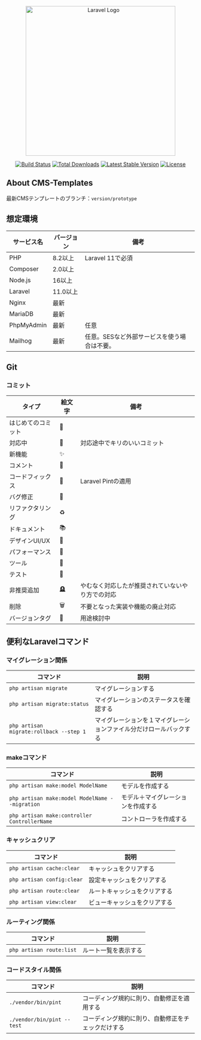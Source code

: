 <p align="center"><a href="https://laravel.com" target="_blank"><img src="https://raw.githubusercontent.com/laravel/art/master/logo-lockup/5%20SVG/2%20CMYK/1%20Full%20Color/laravel-logolockup-cmyk-red.svg" width="400" alt="Laravel Logo"></a></p>

<p align="center">
<a href="https://github.com/laravel/framework/actions"><img src="https://github.com/laravel/framework/workflows/tests/badge.svg" alt="Build Status"></a>
<a href="https://packagist.org/packages/laravel/framework"><img src="https://img.shields.io/packagist/dt/laravel/framework" alt="Total Downloads"></a>
<a href="https://packagist.org/packages/laravel/framework"><img src="https://img.shields.io/packagist/v/laravel/framework" alt="Latest Stable Version"></a>
<a href="https://packagist.org/packages/laravel/framework"><img src="https://img.shields.io/packagist/l/laravel/framework" alt="License"></a>
</p>

## About CMS-Templates

最新CMSテンプレートのブランチ：`version/prototype`

## 想定環境

| サービス名      | バージョン     | 備考                      |
|------------|-----------|-------------------------|
| PHP        | 8.2以上     | Laravel 11で必須           |
| Composer   | 2.0以上     |                         |
| Node.js    | 16以上      |                         |
| Laravel    | 11.0以上    |                         |
| Nginx      | 最新        |                         |
| MariaDB    | 最新        |                         |
| PhpMyAdmin | 最新        | 任意                      |
| Mailhog    | 最新        | 任意。SESなど外部サービスを使う場合は不要。 |

## Git
### コミット

| タイプ       | 絵文字 | 備考                       |
|-----------|----|--------------------------|
| はじめてのコミット | 🎉 |                          |
| 対応中       | 🚧 | 対応途中でキリのいいコミット           |
| 新機能       | ✨  |                          |
| コメント      | 💬 |                          |
| コードフィックス  | 🧹 | Laravel Pintの適用          |
| バグ修正      | 🐛 |                          |
| リファクタリング  | ♻️ |                          |
| ドキュメント    | 📚 |                          |
| デザインUI/UX | 🎨 |                          |
| パフォーマンス   | 🐎 |                          |
| ツール       | 🔧 |                          |
| テスト       | 🚨 |                          |
| 非推奨追加     | 🪦 | やむなく対応したが推奨されていないやり方での対応 |
| 削除        | 🗑️ | 不要となった実装や機能の廃止対応         |
| バージョンタグ   | 🔖 | 用途検討中                    |


## 便利なLaravelコマンド

### マイグレーション関係
| コマンド | 説明 |
| --- | --- |
| `php artisan migrate` | マイグレーションする |
| `php artisan migrate:status` | マイグレーションのステータスを確認する |
| `php artisan migrate:rollback --step 1` | マイグレーションを１マイグレーションファイル分だけロールバックする |

### makeコマンド
| コマンド                                           | 説明                |
|------------------------------------------------|-------------------|
| `php artisan make:model ModelName`             | モデルを作成する          |
| `php artisan make:model ModelName --migration` | モデル＋マイグレーションを作成する |
| `php artisan make:controller ControllerName`   | コントローラを作成する       | 

### キャッシュクリア
| コマンド | 説明 |
| --- | --- |
| `php artisan cache:clear` | キャッシュをクリアする |
| `php artisan config:clear` | 設定キャッシュをクリアする |
| `php artisan route:clear` | ルートキャッシュをクリアする |
| `php artisan view:clear` | ビューキャッシュをクリアする |

### ルーティング関係
| コマンド | 説明 |
| --- | --- |
| `php artisan route:list` | ルート一覧を表示する |

### コードスタイル関係
| コマンド                 | 説明                       |
|----------------------|--------------------------|
| `./vendor/bin/pint`  | コーディング規約に則り、自動修正を適用する    |
| `./vendor/bin/pint --test` | コーディング規約に則り、自動修正をチェックだけする |




